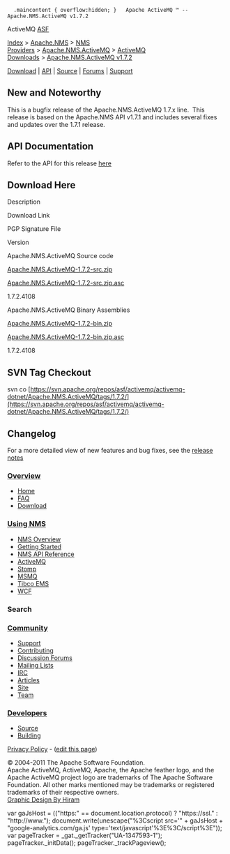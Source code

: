       .maincontent { overflow:hidden; }   Apache ActiveMQ ™ -- Apache.NMS.ActiveMQ v1.7.2 

ActiveMQ [ASF](http://www.apache.org)

[Index](index.html) > [Apache.NMS](apachenms.html) > [NMS Providers](nms-providers.html) > [Apache.NMS.ActiveMQ](apachenmsactivemq.html) > [ActiveMQ Downloads](activemq-downloads.html) > [Apache.NMS.ActiveMQ v1.7.2](apachenmsactivemq-v172.html)

[Download](download.html) | [API](nms-api.html) | [Source](source.html) | [Forums](http://activemq.apache.org/discussion-forums.html) | [Support](http://activemq.apache.org/support.html)

New and Noteworthy
------------------

This is a bugfix release of the Apache.NMS.ActiveMQ 1.7.x line.  This release is based on the Apache.NMS API v1.7.1 and includes several fixes and updates over the 1.7.1 release. 

API Documentation
-----------------

Refer to the API for this release [here](nms-api.html)

Download Here
-------------

Description

Download Link

PGP Signature File

Version

Apache.NMS.ActiveMQ Source code

[Apache.NMS.ActiveMQ-1.7.2-src.zip](http://www.apache.org/dyn/closer.lua/activemq/apache-nms/1.7.0/Apache.NMS.ActiveMQ-1.7.2-src.zip)

[Apache.NMS.ActiveMQ-1.7.2-src.zip.asc](http://www.apache.org/dist/activemq/apache-nms/1.7.0/Apache.NMS.ActiveMQ-1.7.2-src.zip.asc)

1.7.2.4108

Apache.NMS.ActiveMQ Binary Assemblies

[Apache.NMS.ActiveMQ-1.7.2-bin.zip](http://www.apache.org/dyn/closer.lua/activemq/apache-nms/1.7.0/Apache.NMS.ActiveMQ-1.7.2-bin.zip)

[Apache.NMS.ActiveMQ-1.7.2-bin.zip.asc](http://www.apache.org/dist/activemq/apache-nms/1.7.0/Apache.NMS.ActiveMQ-1.7.2-bin.zip.asc)

1.7.2.4108

SVN Tag Checkout
----------------

svn co [https://svn.apache.org/repos/asf/activemq/activemq-dotnet/Apache.NMS.ActiveMQ/tags/1.7.2/](https://svn.apache.org/repos/asf/activemq/activemq-dotnet/Apache.NMS.ActiveMQ/tags/1.7.2/)

Changelog
---------

For a more detailed view of new features and bug fixes, see the [release notes](https://issues.apache.org/jira/secure/ReleaseNote.jspa?projectId=12311201&version=12332993)

### [Overview](overview.html)

*   [Home](index.html)
*   [FAQ](faq.html)
*   [Download](download.html)

### [Using NMS](using-nms.html)

*   [NMS Overview](apachenms.html)
*   [Getting Started](nms.html)
*   [NMS API Reference](nms-api.html)
*   [ActiveMQ](apachenmsactivemq.html)
*   [Stomp](apachenmsstomp.html)
*   [MSMQ](apachenmsmsmq.html)
*   [Tibco EMS](apachenmsems.html)
*   [WCF](apachenmswcf.html)

### Search

   

### [Community](community.html)

*   [Support](support.html)
*   [Contributing](http://activemq.apache.org/contributing.html)
*   [Discussion Forums](http://activemq.apache.org/discussion-forums.html)
*   [Mailing Lists](http://activemq.apache.org/mailing-lists.html)
*   [IRC](irc://irc.codehaus.org/activemq)
*   [Articles](articles.html)
*   [Site](site.html)
*   [Team](http://activemq.apache.org/team.html)

### [Developers](developers.html)

*   [Source](source.html)
*   [Building](building.html)

[Privacy Policy](http://activemq.apache.org/privacy-policy.html) \- ([edit this page](https://cwiki.apache.org/confluence/pages/editpage.action?pageId=62690342))

© 2004-2011 The Apache Software Foundation.  
Apache ActiveMQ, ActiveMQ, Apache, the Apache feather logo, and the Apache ActiveMQ project logo are trademarks of The Apache Software Foundation. All other marks mentioned may be trademarks or registered trademarks of their respective owners.  
[Graphic Design By Hiram](http://hiramchirino.com)

var gaJsHost = (("https:" == document.location.protocol) ? "https://ssl." : "http://www."); document.write(unescape("%3Cscript src='" + gaJsHost + "google-analytics.com/ga.js' type='text/javascript'%3E%3C/script%3E")); var pageTracker = \_gat.\_getTracker("UA-1347593-1"); pageTracker.\_initData(); pageTracker.\_trackPageview();